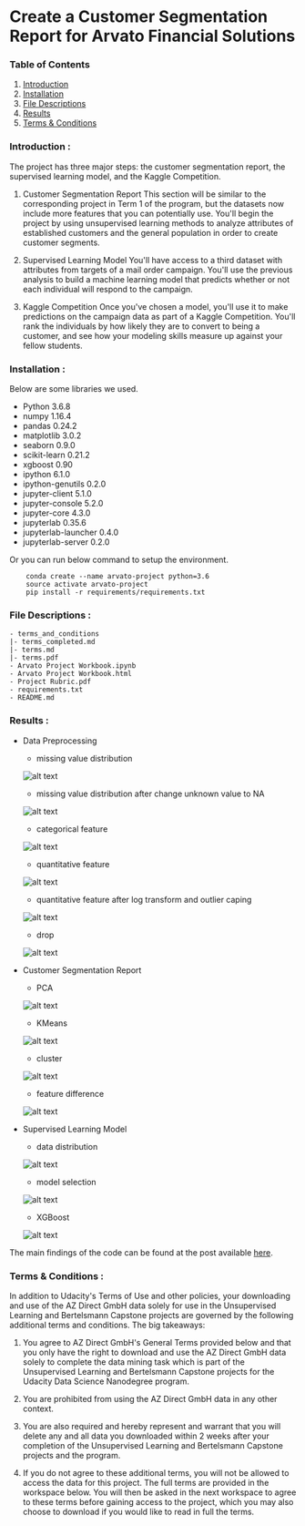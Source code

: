 # Create a Customer Segmentation Report for Arvato Financial Solutions

[//]: # (Image References)

[image1]: ./imgs/missing_value.png "missing_value"
[image2]: ./imgs/formatit_missing_value.png "formatit_missing_value"
[image3]: ./imgs/categorical.png "categorical"
[image4]: ./imgs/quantitative.png "quantitative"
[image5]: ./imgs/cap_outlier.png "cap_outlier"
[image6]: ./imgs/drop.png "drop"
[image7]: ./imgs/pca.png "pca"
[image8]: ./imgs/kmeans.png "kmeans"
[image9]: ./imgs/cluster.png "cluster"
[image10]: ./imgs/diff_feature.png "diff_feature"
[image11]: ./imgs/train.png "train"
[image12]: ./imgs/model.png "model"
[image13]: ./imgs/xgboost.png "xgboost"




### Table of Contents

1. [Introduction](#introduction)
1. [Installation](#installation)
1. [File Descriptions](#files)
1. [Results](#results)
1. [Terms & Conditions](#terms)


### Introduction <a name="introduction"></a>:
The project has three major steps: the customer segmentation report, the supervised learning model, and the Kaggle Competition.

1. Customer Segmentation Report
This section will be similar to the corresponding project in Term 1 of the program, but the datasets now include more features that you can potentially use. You'll begin the project by using unsupervised learning methods to analyze attributes of established customers and the general population in order to create customer segments.

2. Supervised Learning Model
You'll have access to a third dataset with attributes from targets of a mail order campaign. You'll use the previous analysis to build a machine learning model that predicts whether or not each individual will respond to the campaign.

3. Kaggle Competition
Once you've chosen a model, you'll use it to make predictions on the campaign data as part of a Kaggle Competition. You'll rank the individuals by how likely they are to convert to being a customer, and see how your modeling skills measure up against your fellow students.


### Installation <a name="installation"></a>:
Below are some libraries we used.
* Python 3.6.8
* numpy 1.16.4
* pandas 0.24.2
* matplotlib 3.0.2
* seaborn 0.9.0
* scikit-learn 0.21.2
* xgboost 0.90
* ipython 6.1.0
* ipython-genutils 0.2.0
* jupyter-client 5.1.0
* jupyter-console 5.2.0
* jupyter-core 4.3.0
* jupyterlab 0.35.6
* jupyterlab-launcher 0.4.0
* jupyterlab-server 0.2.0

Or you can run below command to setup the environment.
```
    conda create --name arvato-project python=3.6
	source activate arvato-project
	pip install -r requirements/requirements.txt
```


### File Descriptions <a name="files"></a>:
```
- terms_and_conditions
|- terms_completed.md
|- terms.md
|- terms.pdf
- Arvato Project Workbook.ipynb
- Arvato Project Workbook.html
- Project Rubric.pdf
- requirements.txt
- README.md
```


### Results <a name="results"></a>:

* Data Preprocessing
    * missing value distribution 

    ![alt text][image1]

    * missing value distribution after change unknown value to NA

    ![alt text][image2]

    * categorical feature

    ![alt text][image3]

    * quantitative feature

    ![alt text][image4]

    * quantitative feature after log transform and outlier caping

    ![alt text][image5]

    * drop

    ![alt text][image6]

* Customer Segmentation Report
    * PCA

    ![alt text][image7]

    * KMeans

    ![alt text][image8]

    * cluster

    ![alt text][image9]

    * feature difference

    ![alt text][image10]

* Supervised Learning Model

    * data distribution

    ![alt text][image11]

    * model selection

    ![alt text][image12]

    * XGBoost

    ![alt text][image13]


The main findings of the code can be found at the post available [here]().

### Terms & Conditions <a name="terms"></a>:
In addition to Udacity's Terms of Use and other policies, your downloading and use of the AZ Direct GmbH data solely for use in the Unsupervised Learning and Bertelsmann Capstone projects are governed by the following additional terms and conditions. The big takeaways:

1. You agree to AZ Direct GmbH's General Terms provided below and that you only have the right to download and use the AZ Direct GmbH data solely to complete the data mining task which is part of the Unsupervised Learning and Bertelsmann Capstone projects for the Udacity Data Science Nanodegree program.

1. You are prohibited from using the AZ Direct GmbH data in any other context.

1. You are also required and hereby represent and warrant that you will delete any and all data you downloaded within 2 weeks after your completion of the Unsupervised Learning and Bertelsmann Capstone projects and the program.

1. If you do not agree to these additional terms, you will not be allowed to access the data for this project.
The full terms are provided in the workspace below. You will then be asked in the next workspace to agree to these terms before gaining access to the project, which you may also choose to download if you would like to read in full the terms.
